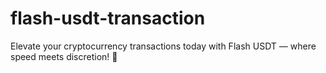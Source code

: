 # flash-usdt-transaction
Elevate your cryptocurrency transactions today with Flash USDT — where speed meets discretion! 🚀
